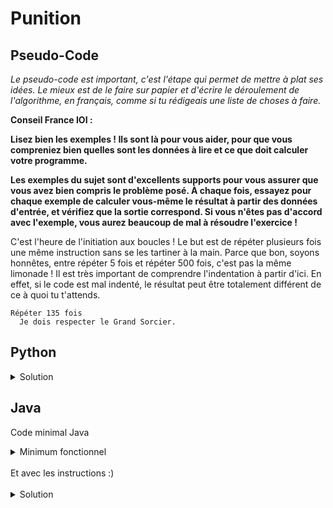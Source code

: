 # Punition

## Pseudo-Code

_Le pseudo-code est important, c'est l'étape qui permet de mettre à plat ses idées. Le mieux est de le faire sur papier et d'écrire le déroulement de l'algorithme, en français, comme si tu rédigeais une liste de choses à faire._

**Conseil France IOI :**

**Lisez bien les exemples ! Ils sont là pour vous aider, pour que vous compreniez bien quelles sont les données à lire et ce que doit calculer votre programme.**

**Les exemples du sujet sont d'excellents supports pour vous assurer que vous avez bien compris le problème posé. À chaque fois, essayez pour chaque exemple de calculer vous-même le résultat à partir des données d'entrée, et vérifiez que la sortie correspond. Si vous n'êtes pas d'accord avec l'exemple, vous aurez beaucoup de mal à résoudre l'exercice !**

C'est l'heure de l'initiation aux boucles ! Le but est de répéter plusieurs fois une même instruction sans se les tartiner à la main. Parce que bon, soyons honnêtes, entre répéter 5 fois et répéter 500 fois, c'est pas la même limonade !
Il est très important de comprendre l'indentation à partir d'ici. En effet, si le code est mal indenté, le résultat peut être totalement différent de ce à quoi tu t'attends.

```
Répéter 135 fois
  Je dois respecter le Grand Sorcier.
```

## Python

<details>
  <summary>Solution</summary>

```Python
for loop in range(135):
   print("Je dois respecter le Grand Sorcier.")
```

</details>

## Java

Code minimal Java

<details>
  <summary>Minimum fonctionnel</summary>

```Java
  class Main {
    public static void main(String[] args) {
      // ton code ici
    }
  }
```

</details>

</br>
Et avec les instructions :)
</br>
</br>

<details>
  <summary>Solution</summary>


```Java
class Main {
   public static void main(String[] args) {
      for (int loop = 1; loop <= 135; loop = loop + 1) {
         System.out.println("Je dois respecter le Grand Sorcier.");
      }
   }
}
```

</details>
